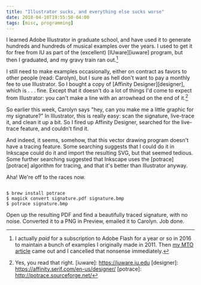 ```yaml
---
title: "Illustrator sucks, and everything else sucks worse"
date: 2018-04-10T19:55:50-04:00
tags: [misc, programming]
---
```


I learned Adobe Illustrator in graduate school, and have used it to generate
hundreds and hundreds of musical examples over the years. I used to get it for
free from IU as part of the (excellent) [IUware][iuware] program, but then I
graduated, and my gravy train ran out.[^1] 

<!--more-->

I still need to make examples occasionally, either on contract as favors to
other people (read: Carolyn), but I sure as hell don't want to pay a monthly
fee to use Illustrator. So I bought a copy of [Affinity Designer][designer],
which is . . . fine. Except that it doesn't do a lot of things I'd come to
expect from Illustrator: you can't make a line with an arrowhead on the end of
it.[^2]

So earlier this week, Carolyn says "hey, can you make me a little graphic for
my signature?" In Illustrator, this is really easy: scan the signature,
live-trace it, and clean it up a bit. So I fired up Affinity Designer,
searched for the live-trace feature, and couldn't find it.

And indeed, it seems, somehow, that this vector drawing program doesn't have a
tracing feature. Some searching suggests that I could do it in Inkscape could
do it and import the resulting SVG, but that seemed tedious. Some further
searching suggested that Inkscape uses the [potrace][potrace] algorithm for
tracing, and that it's better than Illustrator anyway.

Aha! We're off to the races now.

<code>
$ brew install potrace  
$ magick convert signature.pdf signature.bmp  
$ potrace signature.bmp
</code>

Open up the resulting PDF and find a beautifully traced signature, with no
noise. Converted it to a PNG in Preview, emailed it to Carolyn. Job done.



[^1]: I actually _paid_ for a subscription to Adobe Flash for a year or so in 2016 to maintain a bunch of examples I originally made in 2011. Then [my MTO article](http://www.mtosmt.org/issues/mto.17.23.1/mto.17.23.1.mcclimon.html) came out and I cancelled that nonsense immediately.
[^2]: Yes, you read that right.
[iuware]: https://iuware.iu.edu
[designer]: https://affinity.serif.com/en-us/designer/
[potrace]: http://potrace.sourceforge.net/

